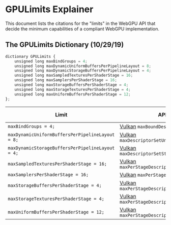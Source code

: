 # GPULimits Explainer

This document lists the citations for the "limits" in the WebGPU API that decide the minimum capabilities of a compliant WebGPU implementation.

## The GPULimits Dictionary (10/29/19)

```javascript
dictionary GPULimits {
    unsigned long maxBindGroups = 4;
    unsigned long maxDynamicUniformBuffersPerPipelineLayout = 8;
    unsigned long maxDynamicStorageBuffersPerPipelineLayout = 4;
    unsigned long maxSampledTexturesPerShaderStage = 16;
    unsigned long maxSamplersPerShaderStage = 16;
    unsigned long maxStorageBuffersPerShaderStage = 4;
    unsigned long maxStorageTexturesPerShaderStage = 4;
    unsigned long maxUniformBuffersPerShaderStage = 12;
};
```

Limit | API Doc | gpuweb issue/PR
--- | --- | ---
`maxBindGroups = 4;` | [Vulkan](https://www.khronos.org/registry/vulkan/specs/1.1-extensions/html/vkspec.html#limits-minmax) `maxBoundDescriptorSets` |
`maxDynamicUniformBuffersPerPipelineLayout = 8;` | [Vulkan](https://www.khronos.org/registry/vulkan/specs/1.1-extensions/html/vkspec.html#limits-minmax) `maxDescriptorSetUniformBuffersDynamic` | [#406](https://github.com/gpuweb/gpuweb/issues/406)
`maxDynamicStorageBuffersPerPipelineLayout = 4;` | [Vulkan](https://www.khronos.org/registry/vulkan/specs/1.1-extensions/html/vkspec.html#limits-minmax) `maxDescriptorSetStorageBuffersDynamic` | [#406](https://github.com/gpuweb/gpuweb/issues/406)
`maxSampledTexturesPerShaderStage = 16;` | [Vulkan](https://www.khronos.org/registry/vulkan/specs/1.1-extensions/html/vkspec.html#limits-minmax) `maxPerStageDescriptorSampledImages` | [#409](https://github.com/gpuweb/gpuweb/issues/409)
`maxSamplersPerShaderStage = 16;` | [Vulkan](https://www.khronos.org/registry/vulkan/specs/1.1-extensions/html/vkspec.html#limits-minmax) `maxPerStageDescriptorSamplers` | [#409](https://github.com/gpuweb/gpuweb/issues/409)
`maxStorageBuffersPerShaderStage = 4;` | [Vulkan](https://www.khronos.org/registry/vulkan/specs/1.1-extensions/html/vkspec.html#limits-minmax) `maxPerStageDescriptorStorageBuffers` | [#409](https://github.com/gpuweb/gpuweb/issues/409)
`maxStorageTexturesPerShaderStage = 4;` | [Vulkan](https://www.khronos.org/registry/vulkan/specs/1.1-extensions/html/vkspec.html#limits-minmax) `maxPerStageDescriptorStorageImages` | [#409](https://github.com/gpuweb/gpuweb/issues/409)
`maxUniformBuffersPerShaderStage = 12;` | [Vulkan](https://www.khronos.org/registry/vulkan/specs/1.1-extensions/html/vkspec.html#limits-minmax) `maxPerStageDescriptorUniformBuffers` | [#409](https://github.com/gpuweb/gpuweb/issues/409)